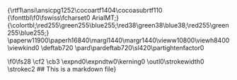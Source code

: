 {\rtf1\ansi\ansicpg1252\cocoartf1404\cocoasubrtf110
{\fonttbl\f0\fswiss\fcharset0 ArialMT;}
{\colortbl;\red255\green255\blue255;\red38\green38\blue38;\red255\green255\blue255;}
\paperw11900\paperh16840\margl1440\margr1440\vieww10800\viewh8400\viewkind0
\deftab720
\pard\pardeftab720\sl420\partightenfactor0

\f0\fs28 \cf2 \cb3 \expnd0\expndtw0\kerning0
\outl0\strokewidth0 \strokec2 ## This is a markdown file}